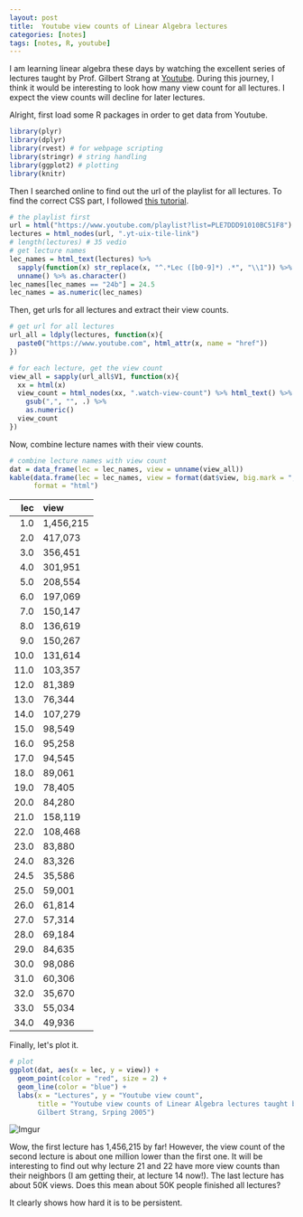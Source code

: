 ```yaml
---
layout: post
title:  Youtube view counts of Linear Algebra lectures 
categories: [notes]
tags: [notes, R, youtube]
---
```


I am learning linear algebra these days by watching the excellent series of lectures taught by Prof. Gilbert Strang at [Youtube](https://www.youtube.com/playlist?list=PLE7DDD91010BC51F8). During this journey, I think it would be interesting to look how many view count for all lectures. I expect the view counts will decline for later lectures.

Alright, first load some R packages in order to get data from Youtube.


```r
library(plyr)
library(dplyr)
library(rvest) # for webpage scripting
library(stringr) # string handling
library(ggplot2) # plotting
library(knitr)
```

Then I searched online to find out the url of the playlist for all lectures. To find the correct CSS part, I followed [this tutorial](http://cran.r-project.org/web/packages/rvest/vignettes/selectorgadget.html).


```r
# the playlist first
url = html("https://www.youtube.com/playlist?list=PLE7DDD91010BC51F8")
lectures = html_nodes(url, ".yt-uix-tile-link")
# length(lectures) # 35 vedio
# get lecture names
lec_names = html_text(lectures) %>% 
  sapply(function(x) str_replace(x, "^.*Lec ([b0-9]*) .*", "\\1")) %>% 
  unname() %>% as.character()
lec_names[lec_names == "24b"] = 24.5
lec_names = as.numeric(lec_names)
```

Then, get urls for all lectures and extract their view counts.


```r
# get url for all lectures
url_all = ldply(lectures, function(x){
  paste0("https://www.youtube.com", html_attr(x, name = "href"))
})

# for each lecture, get the view count
view_all = sapply(url_all$V1, function(x){
  xx = html(x)
  view_count = html_nodes(xx, ".watch-view-count") %>% html_text() %>%
    gsub(",", "", .) %>% 
    as.numeric()
  view_count
})
```

Now, combine lecture names with their view counts.


```r
# combine lecture names with view count
dat = data_frame(lec = lec_names, view = unname(view_all))
kable(data.frame(lec = lec_names, view = format(dat$view, big.mark = ",")), 
      format = "html")
```


<table>
 <thead>
  <tr>
   <th style="text-align:right;"> lec </th>
   <th style="text-align:left;"> view </th>
  </tr>
 </thead>
<tbody>
  <tr>
   <td style="text-align:right;"> 1.0 </td>
   <td style="text-align:left;"> 1,456,215 </td>
  </tr>
  <tr>
   <td style="text-align:right;"> 2.0 </td>
   <td style="text-align:left;">   417,073 </td>
  </tr>
  <tr>
   <td style="text-align:right;"> 3.0 </td>
   <td style="text-align:left;">   356,451 </td>
  </tr>
  <tr>
   <td style="text-align:right;"> 4.0 </td>
   <td style="text-align:left;">   301,951 </td>
  </tr>
  <tr>
   <td style="text-align:right;"> 5.0 </td>
   <td style="text-align:left;">   208,554 </td>
  </tr>
  <tr>
   <td style="text-align:right;"> 6.0 </td>
   <td style="text-align:left;">   197,069 </td>
  </tr>
  <tr>
   <td style="text-align:right;"> 7.0 </td>
   <td style="text-align:left;">   150,147 </td>
  </tr>
  <tr>
   <td style="text-align:right;"> 8.0 </td>
   <td style="text-align:left;">   136,619 </td>
  </tr>
  <tr>
   <td style="text-align:right;"> 9.0 </td>
   <td style="text-align:left;">   150,267 </td>
  </tr>
  <tr>
   <td style="text-align:right;"> 10.0 </td>
   <td style="text-align:left;">   131,614 </td>
  </tr>
  <tr>
   <td style="text-align:right;"> 11.0 </td>
   <td style="text-align:left;">   103,357 </td>
  </tr>
  <tr>
   <td style="text-align:right;"> 12.0 </td>
   <td style="text-align:left;">    81,389 </td>
  </tr>
  <tr>
   <td style="text-align:right;"> 13.0 </td>
   <td style="text-align:left;">    76,344 </td>
  </tr>
  <tr>
   <td style="text-align:right;"> 14.0 </td>
   <td style="text-align:left;">   107,279 </td>
  </tr>
  <tr>
   <td style="text-align:right;"> 15.0 </td>
   <td style="text-align:left;">    98,549 </td>
  </tr>
  <tr>
   <td style="text-align:right;"> 16.0 </td>
   <td style="text-align:left;">    95,258 </td>
  </tr>
  <tr>
   <td style="text-align:right;"> 17.0 </td>
   <td style="text-align:left;">    94,545 </td>
  </tr>
  <tr>
   <td style="text-align:right;"> 18.0 </td>
   <td style="text-align:left;">    89,061 </td>
  </tr>
  <tr>
   <td style="text-align:right;"> 19.0 </td>
   <td style="text-align:left;">    78,405 </td>
  </tr>
  <tr>
   <td style="text-align:right;"> 20.0 </td>
   <td style="text-align:left;">    84,280 </td>
  </tr>
  <tr>
   <td style="text-align:right;"> 21.0 </td>
   <td style="text-align:left;">   158,119 </td>
  </tr>
  <tr>
   <td style="text-align:right;"> 22.0 </td>
   <td style="text-align:left;">   108,468 </td>
  </tr>
  <tr>
   <td style="text-align:right;"> 23.0 </td>
   <td style="text-align:left;">    83,880 </td>
  </tr>
  <tr>
   <td style="text-align:right;"> 24.0 </td>
   <td style="text-align:left;">    83,326 </td>
  </tr>
  <tr>
   <td style="text-align:right;"> 24.5 </td>
   <td style="text-align:left;">    35,586 </td>
  </tr>
  <tr>
   <td style="text-align:right;"> 25.0 </td>
   <td style="text-align:left;">    59,001 </td>
  </tr>
  <tr>
   <td style="text-align:right;"> 26.0 </td>
   <td style="text-align:left;">    61,814 </td>
  </tr>
  <tr>
   <td style="text-align:right;"> 27.0 </td>
   <td style="text-align:left;">    57,314 </td>
  </tr>
  <tr>
   <td style="text-align:right;"> 28.0 </td>
   <td style="text-align:left;">    69,184 </td>
  </tr>
  <tr>
   <td style="text-align:right;"> 29.0 </td>
   <td style="text-align:left;">    84,635 </td>
  </tr>
  <tr>
   <td style="text-align:right;"> 30.0 </td>
   <td style="text-align:left;">    98,086 </td>
  </tr>
  <tr>
   <td style="text-align:right;"> 31.0 </td>
   <td style="text-align:left;">    60,306 </td>
  </tr>
  <tr>
   <td style="text-align:right;"> 32.0 </td>
   <td style="text-align:left;">    35,670 </td>
  </tr>
  <tr>
   <td style="text-align:right;"> 33.0 </td>
   <td style="text-align:left;">    55,034 </td>
  </tr>
  <tr>
   <td style="text-align:right;"> 34.0 </td>
   <td style="text-align:left;">    49,936 </td>
  </tr>
</tbody>
</table>

Finally, let's plot it.


```r
# plot
ggplot(dat, aes(x = lec, y = view)) +
  geom_point(color = "red", size = 2) + 
  geom_line(color = "blue") +
  labs(x = "Lectures", y = "Youtube view count",
       title = "Youtube view counts of Linear Algebra lectures taught by 
       Gilbert Strang, Srping 2005")
```

![Imgur](http://i.imgur.com/DtGk7Rt.png)

Wow, the first lecture has 1,456,215 by far! However, the view count of the second lecture is about one million lower than the first one. It will be interesting to find out why lecture 21 and 22 have more view counts than their neighbors (I am getting their, at lecture 14 now!). The last lecture has about 50K views. Does this mean about 50K people finished all lectures? 

It clearly shows how hard it is to be persistent.


